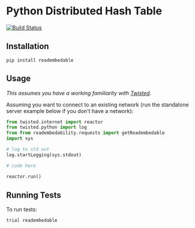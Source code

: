 # Python Distributed Hash Table
[![Build Status](https://secure.travis-ci.org/bmuller/readembedability.png?branch=master)](https://travis-ci.org/bmuller/readembedability)

## Installation

```
pip install readembedable
```

## Usage
*This assumes you have a working familiarity with [Twisted](https://twistedmatrix.com).*

Assuming you want to connect to an existing network (run the standalone server example below if you don't have a network):

```python
from twisted.internet import reactor
from twisted.python import log
from from readembedability.requests import getReadembedable
import sys

# log to std out
log.startLogging(sys.stdout)

# code here

reactor.run()
```

## Running Tests
To run tests:

```
trial readembedable
```
